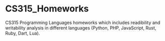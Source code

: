 # CS315_Homeworks
CS315 Programming Languages homeworks which includes readibility and writability analysis in different languages (Python, PHP, JavaScript, Rust, Ruby, Dart, Lua). 
